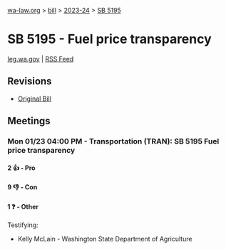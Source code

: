 [wa-law.org](/) > [bill](/bill/) > [2023-24](/bill/2023-24/) > [SB 5195](/bill/2023-24/sb/5195/)

# SB 5195 - Fuel price transparency
[leg.wa.gov](https://app.leg.wa.gov/billsummary?BillNumber=5195&Year=2023&Initiative=false) | [RSS Feed](./rss.xml)

## Revisions
* [Original Bill](1/)

## Meetings
### Mon 01/23 04:00 PM - Transportation (TRAN): SB 5195 Fuel price transparency
#### 2 👍 - Pro

#### 9 👎 - Con

#### 1 ❓ - Other
Testifying:
* Kelly McLain - Washington State Department of Agriculture
